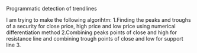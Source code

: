 Programmatic detection of trendlines 

I am trying to make the following algorihtm:
 1.Finding the peaks and troughs of a security for close price, high price and low price using numerical differentiation method
 2.Combining peaks points of close and high for resistance line and combining trough points of close and low for support line
 3.
